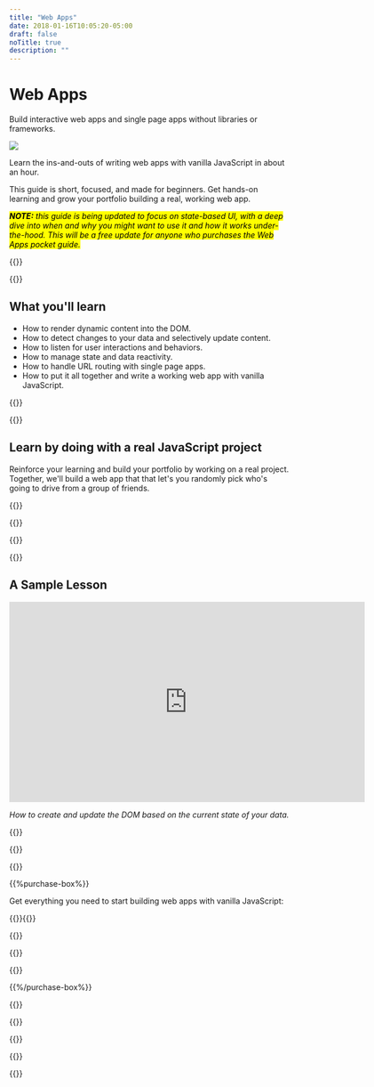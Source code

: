 ```yaml
---
title: "Web Apps"
date: 2018-01-16T10:05:20-05:00
draft: false
noTitle: true
description: ""
---
```


<h1 class="no-padding-top no-margin-bottom h5 text-sans">Web Apps</h1>
<p><span class="text-xlarge text-serif">Build interactive web apps and single page apps without libraries or frameworks.</span></p>

<img class="img-center img-hero" src="/img/guides/state-based-ui.png">

<span class="text-large">Learn the ins-and-outs of writing web apps with vanilla JavaScript in about an hour.</span>

This guide is short, focused, and made for beginners. Get hands-on learning and grow your portfolio building a real, working web app.

<!-- {{<cta for="guide">}} -->

<p><mark><em><strong>NOTE:</strong> this guide is being updated to focus on state-based UI, with a deep dive into when and why you might want to use it and how it works under-the-hood. This will be a free update for anyone who purchases the Web Apps pocket guide.</em></mark></p>

<div class="padding-bottom-small">{{<pricing-link>}}</div>

{{<guide-used-by>}}

## What you'll learn

- How to render dynamic content into the DOM.
- How to detect changes to your data and selectively update content.
- How to listen for user interactions and behaviors.
- How to manage state and data reactivity.
- How to handle URL routing with single page apps.
- How to put it all together and write a working web app with vanilla JavaScript.

{{<guide-formats>}}

{{<testimonial-group group="learn">}}

## Learn by doing with a real JavaScript project

<!-- <p class="no-margin-bottom"><img src="/img/projects/whos-driving.png" class="no-margin-bottom img-center size-full wp-image-14033" /></p> -->

Reinforce your learning and build your portfolio by working on a real project. Together, we'll build a web app that that let's you randomly pick who's going to drive from a group of friends.

{{<bonuses>}}

{{<pricing-link>}}

{{<testimonial-group group="slack">}}

{{<guide-skills>}}

## A Sample Lesson

<div class="fluid-vids margin-bottom-small"><iframe src="https://player.vimeo.com/video/316200825?color=0088cc&title=0&byline=0&portrait=0" width="640" height="360" frameborder="0" webkitallowfullscreen mozallowfullscreen allowfullscreen></iframe></div>

<em class="text-muted text-small">How to create and update the DOM based on the current state of your data.</em>

{{<sample>}}

{{<guide-money-back>}}

{{<guide-about-me>}}

{{%purchase-box%}}

Get everything you need to start building web apps with vanilla JavaScript:

{{<purchase-summary>}}{{</purchase-summary>}}

{{<cta for="guide-buy">}}

{{<purchase-link product="webApps">}}

<!-- {{<purchase-upsell upsell="expert">}} -->

{{<sales-numbers>}}

{{%/purchase-box%}}

{{<testimonial-group group="purchase">}}

{{<guide-faq>}}

{{<pricing-link>}}

{{<testimonial-group group="faq">}}

{{<not-ready-yet>}}